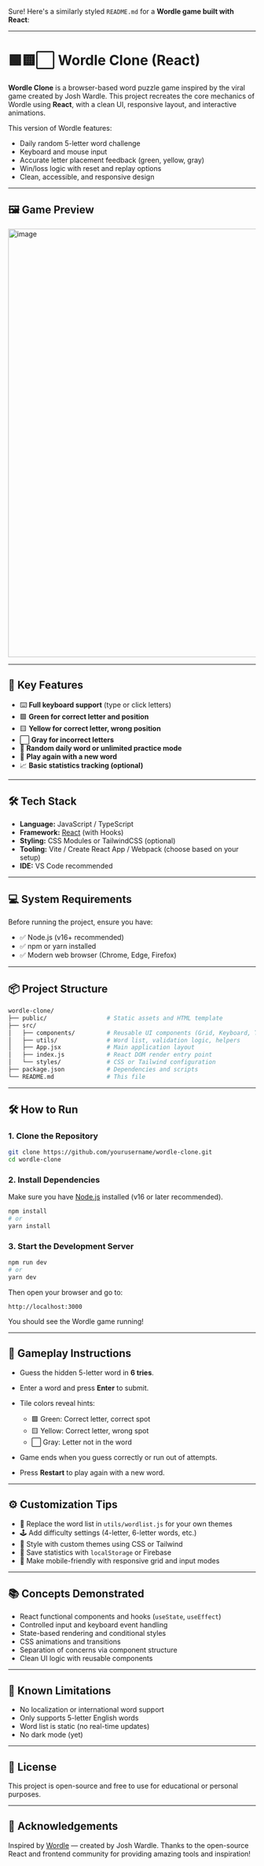 Sure! Here's a similarly styled `README.md` for a **Wordle game built with React**:

---

# 🟩🟨⬜ Wordle Clone (React)

**Wordle Clone** is a browser-based word puzzle game inspired by the viral game created by Josh Wardle. This project recreates the core mechanics of Wordle using **React**, with a clean UI, responsive layout, and interactive animations.

This version of Wordle features:

* Daily random 5-letter word challenge
* Keyboard and mouse input
* Accurate letter placement feedback (green, yellow, gray)
* Win/loss logic with reset and replay options
* Clean, accessible, and responsive design

---

## 🖼️ Game Preview

<img width="1250" height="870" alt="image" src="https://github.com/user-attachments/assets/ece4178f-e753-416d-af3c-d591f9c93f77" />


---

## 📌 Key Features

* ⌨️ **Full keyboard support** (type or click letters)
* 🟩 **Green for correct letter and position**
* 🟨 **Yellow for correct letter, wrong position**
* ⬜ **Gray for incorrect letters**
* 📅 **Random daily word or unlimited practice mode**
* 🔁 **Play again with a new word**
* 📈 **Basic statistics tracking (optional)**

---

## 🛠️ Tech Stack

* **Language:** JavaScript / TypeScript
* **Framework:** [React](https://reactjs.org/) (with Hooks)
* **Styling:** CSS Modules or TailwindCSS (optional)
* **Tooling:** Vite / Create React App / Webpack (choose based on your setup)
* **IDE:** VS Code recommended

---

## 💻 System Requirements

Before running the project, ensure you have:

* ✅ Node.js (v16+ recommended)
* ✅ npm or yarn installed
* ✅ Modern web browser (Chrome, Edge, Firefox)

---

## 📦 Project Structure

```bash
wordle-clone/
├── public/                 # Static assets and HTML template  
├── src/
│   ├── components/         # Reusable UI components (Grid, Keyboard, Tile, etc.)
│   ├── utils/              # Word list, validation logic, helpers
│   ├── App.jsx             # Main application layout
│   ├── index.js            # React DOM render entry point
│   └── styles/             # CSS or Tailwind configuration
├── package.json            # Dependencies and scripts
└── README.md               # This file
```

---

## 🛠️ How to Run

### 1. Clone the Repository

```bash
git clone https://github.com/yourusername/wordle-clone.git
cd wordle-clone
```

### 2. Install Dependencies

Make sure you have [Node.js](https://nodejs.org/) installed (v16 or later recommended).

```bash
npm install
# or
yarn install
```

### 3. Start the Development Server

```bash
npm run dev
# or
yarn dev
```

Then open your browser and go to:

```
http://localhost:3000
```

You should see the Wordle game running!


---

## 🎯 Gameplay Instructions

* Guess the hidden 5-letter word in **6 tries**.
* Enter a word and press **Enter** to submit.
* Tile colors reveal hints:

  * 🟩 Green: Correct letter, correct spot
  * 🟨 Yellow: Correct letter, wrong spot
  * ⬜ Gray: Letter not in the word
* Game ends when you guess correctly or run out of attempts.
* Press **Restart** to play again with a new word.

---

## ⚙️ Customization Tips

* 🧠 Replace the word list in `utils/wordlist.js` for your own themes
* 🕹️ Add difficulty settings (4-letter, 6-letter words, etc.)
* 🎨 Style with custom themes using CSS or Tailwind
* 💾 Save statistics with `localStorage` or Firebase
* 📱 Make mobile-friendly with responsive grid and input modes

---

## 📚 Concepts Demonstrated

* React functional components and hooks (`useState`, `useEffect`)
* Controlled input and keyboard event handling
* State-based rendering and conditional styles
* CSS animations and transitions
* Separation of concerns via component structure
* Clean UI logic with reusable components

---

## 🧪 Known Limitations

* No localization or international word support
* Only supports 5-letter English words
* Word list is static (no real-time updates)
* No dark mode (yet)

---

## 📜 License

This project is open-source and free to use for educational or personal purposes.

---

## 🙌 Acknowledgements

Inspired by [Wordle](https://www.powerlanguage.co.uk/wordle/) — created by Josh Wardle.
Thanks to the open-source React and frontend community for providing amazing tools and inspiration!
